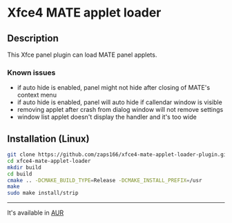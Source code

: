 # Xfce4 MATE applet loader

## Description

This Xfce panel plugin can load MATE panel applets.

### Known issues
- if auto hide is enabled, panel might not hide after closing of MATE's context menu
- if auto hide is enabled, panel will auto hide if callendar window is visible
- removing applet after crash from dialog window will not remove settings
- window list applet doesn't display the handler and it's too wide

## Installation (Linux)

```sh
git clone https://github.com/zaps166/xfce4-mate-applet-loader-plugin.git
cd xfce4-mate-applet-loader
mkdir build
cd build
cmake .. -DCMAKE_BUILD_TYPE=Release -DCMAKE_INSTALL_PREFIX=/usr
make
sudo make install/strip
```

---

It's available in [AUR](https://aur.archlinux.org/packages/xfce4-mate-applet-loader-plugin-git)
